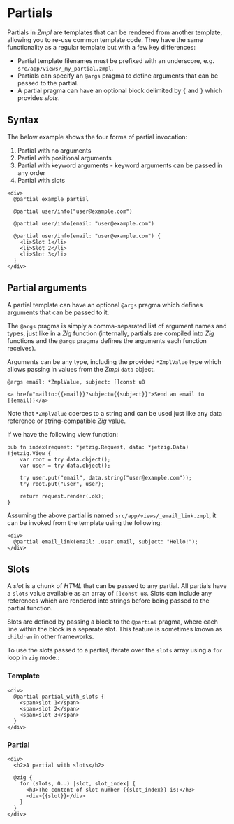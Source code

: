 # Partials

Partials in _Zmpl_ are templates that can be rendered from another template, allowing you to re-use common template code. They have the same functionality as a regular template but with a few key differences:

* Partial template filenames must be prefixed with an underscore, e.g. `src/app/views/_my_partial.zmpl`.
* Partials can specify an `@args` pragma to define arguments that can be passed to the partial.
* A partial pragma can have an optional block delimited by `{` and `}` which provides _slots_.

## Syntax

The below example shows the four forms of partial invocation:

1. Partial with no arguments
1. Partial with positional arguments
1. Partial with keyword arguments - keyword arguments can be passed in any order
1. Partial with slots

```zig
<div>
  @partial example_partial

  @partial user/info("user@example.com")

  @partial user/info(email: "user@example.com")

  @partial user/info(email: "user@example.com") {
    <li>Slot 1</li>
    <li>Slot 2</li>
    <li>Slot 3</li>
  }
</div>
```

## Partial arguments

A partial template can have an optional `@args` pragma which defines arguments that can be passed to it.

The `@args` pragma is simply a comma-separated list of argument names and types, just like in a _Zig_ function (internally, partials are compiled into _Zig_ functions and the `@args` pragma defines the arguments each function receives).

Arguments can be any type, including the provided `*ZmplValue` type which allows passing in values from the _Zmpl_ `data` object.

```zig
@args email: *ZmplValue, subject: []const u8

<a href="mailto:{{email}}?subject={{subject}}">Send an email to {{email}}</a>
```

Note that `*ZmplValue` coerces to a string and can be used just like any data reference or string-compatible _Zig_ value.

If we have the following view function:

```zig
pub fn index(request: *jetzig.Request, data: *jetzig.Data) !jetzig.View {
    var root = try data.object();
    var user = try data.object();

    try user.put("email", data.string("user@example.com"));
    try root.put("user", user);

    return request.render(.ok);
}
```

Assuming the above partial is named `src/app/views/_email_link.zmpl`, it can be invoked from the template using the following:

```zig
<div>
  @partial email_link(email: .user.email, subject: "Hello!");
</div>
```

## Slots

A _slot_ is a chunk of _HTML_ that can be passed to any partial. All partials have a `slots` value available as an array of `[]const u8`. Slots can include any references which are rendered into strings before being passed to the partial function.

Slots are defined by passing a block to the `@partial` pragma, where each line within the block is a separate slot. This feature is sometimes known as `children` in other frameworks.

To use the slots passed to a partial, iterate over the `slots` array using a `for` loop in `zig` mode.:

### Template

```zig
<div>
  @partial partial_with_slots {
    <span>slot 1</span>
    <span>slot 2</span>
    <span>slot 3</span>
  }
</div>
```

### Partial

```zig
<div>
  <h2>A partial with slots</h2>

  @zig {
    for (slots, 0..) |slot, slot_index| {
      <h3>The content of slot number {{slot_index}} is:</h3>
      <div>{{slot}}</div>
    }
  }
</div>
```

